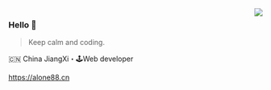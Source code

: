 <img align="right" src="https://github-readme-stats.vercel.app/api?username=anhao&theme=radical&hide_title=true" />

### Hello 👋

> Keep calm and coding.

🇨🇳 China JiangXi・🕹Web developer

https://alone88.cn
